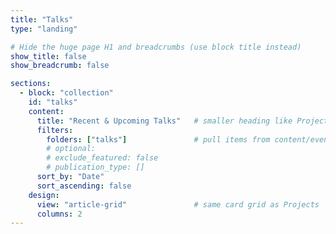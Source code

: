 ```yaml
---
title: "Talks"
type: "landing"

# Hide the huge page H1 and breadcrumbs (use block title instead)
show_title: false
show_breadcrumb: false

sections:
  - block: "collection"
    id: "talks"
    content:
      title: "Recent & Upcoming Talks"   # smaller heading like Projects
      filters:
        folders: ["talks"]               # pull items from content/event/*
        # optional:
        # exclude_featured: false
        # publication_type: []
      sort_by: "Date"
      sort_ascending: false
    design:
      view: "article-grid"               # same card grid as Projects
      columns: 2
---
```

